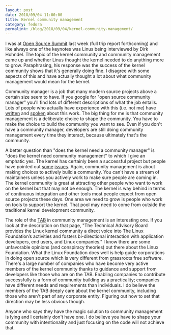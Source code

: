 ```yaml
---
layout: post
date: 2018/09/04 11:00:00
title: Kernel community management
category: fedora
permalink: /blog/2018/09/04/kernel-community-management/
---
```

I was at [Open Source Summit](https://events.linuxfoundation.org/events/open-source-summit-north-america-2018/)
last week (full trip report forthcoming) and like always one of the keynotes
was Linus being interviewed by Dirk Hohndel. The topic of the kernel community
and community management came up and whether Linus thought the kernel needed
to do anything more to grow. Paraphrasing, his response was the success of
the kernel community shows that it's generally doing fine. I disagree with
some aspects of this and have actually thought a lot about what community
management would mean for the kernel.

Community manager is a job that many modern source projects above a certain
size seem to have. If you google for "open source community manager" you'll
find lots of different descriptions of what the job entails. Lots of people
who actually have experience with this (i.e. not me) have [written](https://opensource.com/tags/community-management)
and [spoken](http://www.communityleadershipsummit.com/) about this work. The
big thing for me is that community management is a deliberate choice to shape
the community. You have to make the choice to build the community you want to
see. Even if you don't have a community manager, developers are still doing
community management every time they interact, because ultimately that's the
community.

A better question than "does the kernel need a community manager" is "does
the kernel need community management" to which I give an emphatic yes. The
kernel has certainly been a successful project but people have pointed out [some](https://www.labbott.name/blog/2017/04/03/complaining-about-the-kingdom-of-kernel/)
[issues](https://www.youtube.com/watch?v=BB0luXmuo3g).
Again, community management is about making choices to actively build a
community. You can't have a stream of maintainers unless you actively work to
make sure people are coming in. The kernel community is great at attracting
other people who want to work on the kernel but that may not be enough. The
kernel is way behind in terms of continuous integration and other tools
most people expect from open source projects these days. One area we need
to grow is people who work on tools to support the kernel. That pool may need
to come from outside the traditional kernel development community.

The role of the [TAB](https://www.linuxfoundation.org/about/technical-advisory-board/)
in community management is an interesting one. If you look at the description
on that page, "The Technical Advisory Board provides the Linux kernel community
a direct voice into The Linux Foundation’s activities and fosters
bi-directional interaction with application developers, end users, and Linux
companies." I know there are some unfavorable opinions (and conspiracy
theories) out there about the Linux Foundation. What the Linux Foundation does
well is help guide corporations in doing open source which is very different
from grassroots free software. There's a large number of companies who have
become very active members of the kernel community thanks to guidance and
support from developers like those who are on the TAB. Enabling companies
to contribute successfully _is_ a form of community building as a practicality;
companies have different needs and requirements than individuals. I do believe
the members of the TAB deeply care about the kernel community, including those
who aren't part of any corporate entity. Figuring out how to set that
direction may be less obvious though.

Anyone who says they have the magic solution to community management is lying
and I certainly don't have one. I do believe you have to shape your community
with intentionality and just focusing on the code will not achieve that.

